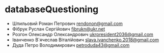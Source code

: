 # databaseQuestioning

- Шпильовий Роман Петрович           rendonon@gmail.com
- Фібрук Руслан Сергійович           fibrukn@ukr.net
- Розгон Олександр Олександрович     ukrpresident2036@gmail.com
- Іванченко В`ячеслав Віталійович    slava.ivanchenko.2018@gmail.com
- Дуда Петро Володимирович           petroduda43@gmail.com
